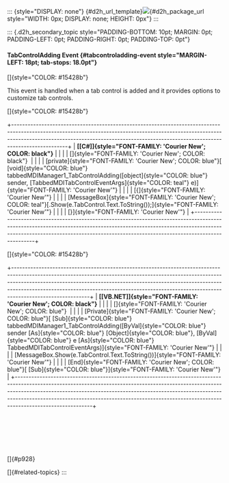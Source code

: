 ::: {style="DISPLAY: none"}
[](ms-xhelp:///?Id=d2h_url_template){#d2h_url_template}![](!package_url!){#d2h_package_url style="WIDTH: 0px; DISPLAY: none; HEIGHT: 0px"}
:::

::: {.d2h_secondary_topic style="PADDING-BOTTOM: 10pt; MARGIN: 0pt; PADDING-LEFT: 0pt; PADDING-RIGHT: 0pt; PADDING-TOP: 0pt"}
#### TabControlAdding Event {#tabcontroladding-event style="MARGIN-LEFT: 18pt; tab-stops: 18.0pt"}

[]{style="COLOR: #15428b"} 

This event is handled when a tab control is added and it provides options to customize tab controls.

[]{style="COLOR: #15428b"} 

+--------------------------------------------------------------------------------------------------------------------------------------------------------------------------------------------------------------------------------------------------------------+
| **[\[C#\]]{style="FONT-FAMILY: 'Courier New'; COLOR: black"}**                                                                                                                                                                                               |
|                                                                                                                                                                                                                                                              |
| []{style="FONT-FAMILY: 'Courier New'; COLOR: black"}                                                                                                                                                                                                         |
|                                                                                                                                                                                                                                                              |
| [private]{style="FONT-FAMILY: 'Courier New'; COLOR: blue"}[ [void]{style="COLOR: blue"} tabbedMDIManager1_TabControlAdding([object]{style="COLOR: blue"} sender, [TabbedMDITabControlEventArgs]{style="COLOR: teal"} e)]{style="FONT-FAMILY: 'Courier New'"} |
|                                                                                                                                                                                                                                                              |
| [{]{style="FONT-FAMILY: 'Courier New'"}                                                                                                                                                                                                                      |
|                                                                                                                                                                                                                                                              |
| [MessageBox]{style="FONT-FAMILY: 'Courier New'; COLOR: teal"}[.Show(e.TabControl.Text.ToString());]{style="FONT-FAMILY: 'Courier New'"}                                                                                                                      |
|                                                                                                                                                                                                                                                              |
| [}]{style="FONT-FAMILY: 'Courier New'"}                                                                                                                                                                                                                      |
+--------------------------------------------------------------------------------------------------------------------------------------------------------------------------------------------------------------------------------------------------------------+

[]{style="COLOR: #15428b"} 

+----------------------------------------------------------------------------------------------------------------------------------------------------------------------------------------------------------------------------------------------------------------------------------------------------------------------------------------------------+
| **[\[VB.NET\]]{style="FONT-FAMILY: 'Courier New'; COLOR: black"}**                                                                                                                                                                                                                                                                                 |
|                                                                                                                                                                                                                                                                                                                                                    |
| []{style="FONT-FAMILY: 'Courier New'; COLOR: blue"}                                                                                                                                                                                                                                                                                                |
|                                                                                                                                                                                                                                                                                                                                                    |
| [Private]{style="FONT-FAMILY: 'Courier New'; COLOR: blue"}[ [Sub]{style="COLOR: blue"} tabbedMDIManager1_TabControlAdding([ByVal]{style="COLOR: blue"} sender [As]{style="COLOR: blue"} [Object]{style="COLOR: blue"}, [ByVal]{style="COLOR: blue"} e [As]{style="COLOR: blue"} TabbedMDITabControlEventArgs)]{style="FONT-FAMILY: 'Courier New'"} |
|                                                                                                                                                                                                                                                                                                                                                    |
| [MessageBox.Show(e.TabControl.Text.ToString())]{style="FONT-FAMILY: 'Courier New'"}                                                                                                                                                                                                                                                                |
|                                                                                                                                                                                                                                                                                                                                                    |
| [End]{style="FONT-FAMILY: 'Courier New'; COLOR: blue"}[ [Sub]{style="COLOR: blue"}]{style="FONT-FAMILY: 'Courier New'"}                                                                                                                                                                                                                            |
+----------------------------------------------------------------------------------------------------------------------------------------------------------------------------------------------------------------------------------------------------------------------------------------------------------------------------------------------------+

 

 

 

[]{#p928} 

[]{#related-topics}
:::
